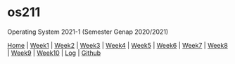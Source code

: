 # os211
Operating System 2021-1 (Semester Genap 2020/2021)

[Home](https://Etyaresa.github.io/os211/) | 
[Week1](W01/) | 
[Week2](w02) | 
[Week3](w03) | 
[Week4](w04) | 
[Week5](w05) | 
[Week6](w06) | 
[Week7](w07) | 
[Week8](w08) | 
[Week9](w09) | 
[Week10](w10) | 
[Log](https://github.com/Etyaresa/os211/blob/master/TXT/mylog.txt) |
[Github](https://github.com/Etyaresa/os211/)